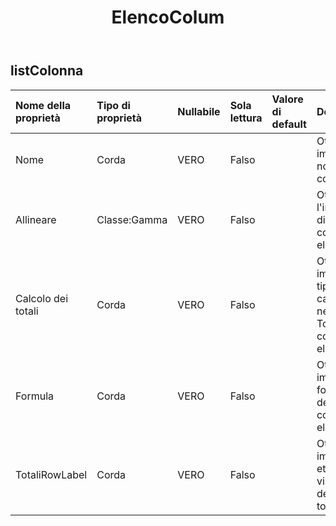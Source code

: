﻿---
title: ElencoColum
second_title: Aspose.Cells Cloud Documen
type: docs
url: /it/specification/model/listcolumn/
description: "Aspose.Cells Specifica del modello cloud: ListColumn. Gestisci facilmente Excel e altri fogli di calcolo con funzionalità come apertura, generazione, modifica, divisione, unione, confronto e conversione"
weight: 50
---
## **listColonna**

 

| Nome della proprietà| Tipo di proprietà| Nullabile| Sola lettura| Valore di default| Descrizione|
|:- |:- |:- |:- |:- |:- |
| Nome| Corda| VERO| Falso|| Ottiene e imposta il nome della colonna.|
| Allineare| Classe:Gamma| VERO| Falso|| Ottiene l'intervallo di questa colonna di elenco.|
| Calcolo dei totali| Corda| VERO| Falso|| Ottiene e imposta il tipo di calcolo nella riga Totali della colonna di elenco.|
|Formula| Corda| VERO| Falso|| Ottiene e imposta la formula della colonna di elenco.|
| TotaliRowLabel| Corda| VERO| Falso|| Ottiene e imposta le etichette visualizzate della riga totale.|

